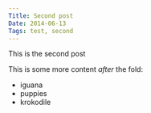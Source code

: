 ```yaml
---
Title: Second post
Date: 2014-06-13
Tags: test, second
---
```


This is the second post

<!--more-->

This is some more content _after_ the fold:

 * iguana
 * puppies
 * krokodile
